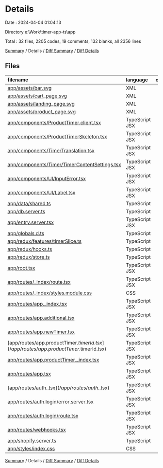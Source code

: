# Details

Date : 2024-04-04 01:04:13

Directory e:\\Work\\timer-app-ts\\app

Total : 32 files,  2205 codes, 19 comments, 132 blanks, all 2356 lines

[Summary](results.md) / Details / [Diff Summary](diff.md) / [Diff Details](diff-details.md)

## Files
| filename | language | code | comment | blank | total |
| :--- | :--- | ---: | ---: | ---: | ---: |
| [app/assets/bar.svg](/app/assets/bar.svg) | XML | 15 | 0 | 1 | 16 |
| [app/assets/cart_page.svg](/app/assets/cart_page.svg) | XML | 9 | 0 | 1 | 10 |
| [app/assets/landing_page.svg](/app/assets/landing_page.svg) | XML | 13 | 0 | 1 | 14 |
| [app/assets/product_page.svg](/app/assets/product_page.svg) | XML | 15 | 0 | 1 | 16 |
| [app/components/ProductTimer.client.tsx](/app/components/ProductTimer.client.tsx) | TypeScript JSX | 83 | 0 | 7 | 90 |
| [app/components/ProductTimerSkeleton.tsx](/app/components/ProductTimerSkeleton.tsx) | TypeScript JSX | 11 | 0 | 2 | 13 |
| [app/components/TimerTranslation.tsx](/app/components/TimerTranslation.tsx) | TypeScript JSX | 0 | 0 | 1 | 1 |
| [app/components/Timer/TimerContentSettings.tsx](/app/components/Timer/TimerContentSettings.tsx) | TypeScript JSX | 832 | 5 | 16 | 853 |
| [app/components/UI/InputError.tsx](/app/components/UI/InputError.tsx) | TypeScript JSX | 5 | 0 | 2 | 7 |
| [app/components/UI/Label.tsx](/app/components/UI/Label.tsx) | TypeScript JSX | 22 | 0 | 2 | 24 |
| [app/data/shared.ts](/app/data/shared.ts) | TypeScript | 0 | 0 | 1 | 1 |
| [app/db.server.ts](/app/db.server.ts) | TypeScript | 11 | 0 | 5 | 16 |
| [app/entry.server.tsx](/app/entry.server.tsx) | TypeScript JSX | 53 | 0 | 6 | 59 |
| [app/globals.d.ts](/app/globals.d.ts) | TypeScript | 1 | 0 | 1 | 2 |
| [app/redux/features/timerSlice.ts](/app/redux/features/timerSlice.ts) | TypeScript | 309 | 8 | 8 | 325 |
| [app/redux/hooks.ts](/app/redux/hooks.ts) | TypeScript | 5 | 1 | 2 | 8 |
| [app/redux/store.ts](/app/redux/store.ts) | TypeScript | 9 | 3 | 3 | 15 |
| [app/root.tsx](/app/root.tsx) | TypeScript JSX | 32 | 0 | 2 | 34 |
| [app/routes/_index/route.tsx](/app/routes/_index/route.tsx) | TypeScript JSX | 51 | 0 | 8 | 59 |
| [app/routes/_index/styles.module.css](/app/routes/_index/styles.module.css) | CSS | 62 | 0 | 12 | 74 |
| [app/routes/app._index.tsx](/app/routes/app._index.tsx) | TypeScript JSX | 281 | 0 | 8 | 289 |
| [app/routes/app.additional.tsx](/app/routes/app.additional.tsx) | TypeScript JSX | 80 | 0 | 3 | 83 |
| [app/routes/app.newTimer.tsx](/app/routes/app.newTimer.tsx) | TypeScript JSX | 95 | 0 | 3 | 98 |
| [app/routes/app.productTimer.$timerId.tsx](/app/routes/app.productTimer.$timerId.tsx) | TypeScript JSX | 5 | 0 | 1 | 6 |
| [app/routes/app.productTimer._index.tsx](/app/routes/app.productTimer._index.tsx) | TypeScript JSX | 27 | 0 | 1 | 28 |
| [app/routes/app.tsx](/app/routes/app.tsx) | TypeScript JSX | 31 | 1 | 8 | 40 |
| [app/routes/auth.$.tsx](/app/routes/auth.$.tsx) | TypeScript JSX | 6 | 0 | 3 | 9 |
| [app/routes/auth.login/error.server.tsx](/app/routes/auth.login/error.server.tsx) | TypeScript JSX | 13 | 0 | 4 | 17 |
| [app/routes/auth.login/route.tsx](/app/routes/auth.login/route.tsx) | TypeScript JSX | 59 | 0 | 9 | 68 |
| [app/routes/webhooks.tsx](/app/routes/webhooks.tsx) | TypeScript JSX | 22 | 1 | 6 | 29 |
| [app/shopify.server.ts](/app/shopify.server.ts) | TypeScript | 48 | 0 | 3 | 51 |
| [app/styles/index.css](/app/styles/index.css) | CSS | 0 | 0 | 1 | 1 |

[Summary](results.md) / Details / [Diff Summary](diff.md) / [Diff Details](diff-details.md)